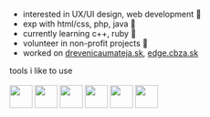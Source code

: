 - interested in UX/UI design, web development 👀
- exp with html/css, php, java 💁
- currently learning c++, ruby 🌱
- volunteer in non-profit projects 💫 
- worked on [drevenicaumateja.sk](https://drevenicaumateja.sk), [edge.cbza.sk](https://edge.cbza.sk)


tools i like to use <br><br>
<img src="https://user-images.githubusercontent.com/57940998/153078290-7df17b91-61aa-4b52-93b4-7916f9d3bd45.png" width="40" height="40">
<img src="https://user-images.githubusercontent.com/57940998/152132984-2cb92d4a-8a43-4d5a-a778-fc0b28e5db55.png" width="40" height="40">
<img src="https://user-images.githubusercontent.com/57940998/152134316-1e9c4558-4b45-4b7f-9b6d-ea53bb0bb05b.png" width="40" height="40">
<img src="https://user-images.githubusercontent.com/57940998/152134417-eb51d00a-ab7f-4d40-a34c-71a43bc7a11c.svg" width="40" height="40">
<img src="https://user-images.githubusercontent.com/57940998/152878517-91df7fd6-3c8b-4aff-8db3-6c1b9d6bef50.png" width="40" height="40">
<img src="https://user-images.githubusercontent.com/57940998/152877524-348443e7-5760-4110-96b1-d993cb143db1.png" width="40" height="40">

